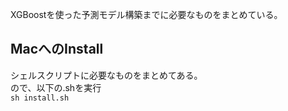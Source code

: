 XGBoostを使った予測モデル構築までに必要なものをまとめている。
## MacへのInstall
シェルスクリプトに必要なものをまとめてある。   
ので、以下の.shを実行  
```sh install.sh```
